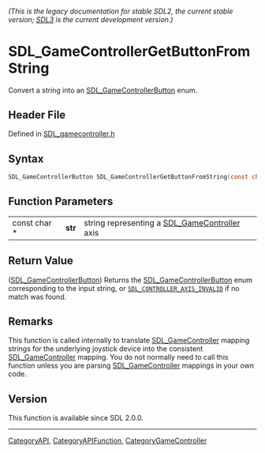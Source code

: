 ###### (This is the legacy documentation for stable SDL2, the current stable version; [SDL3](https://wiki.libsdl.org/SDL3/) is the current development version.)
# SDL_GameControllerGetButtonFromString

Convert a string into an [SDL_GameControllerButton](SDL_GameControllerButton) enum.

## Header File

Defined in [SDL_gamecontroller.h](https://github.com/libsdl-org/SDL/blob/SDL2/include/SDL_gamecontroller.h)

## Syntax

```c
SDL_GameControllerButton SDL_GameControllerGetButtonFromString(const char *str);
```

## Function Parameters

|              |         |                                                                     |
| ------------ | ------- | ------------------------------------------------------------------- |
| const char * | **str** | string representing a [SDL_GameController](SDL_GameController) axis |

## Return Value

([SDL_GameControllerButton](SDL_GameControllerButton)) Returns the
[SDL_GameControllerButton](SDL_GameControllerButton) enum corresponding to
the input string, or
[`SDL_CONTROLLER_AXIS_INVALID`](SDL_CONTROLLER_AXIS_INVALID) if no match
was found.

## Remarks

This function is called internally to translate
[SDL_GameController](SDL_GameController) mapping strings for the underlying
joystick device into the consistent
[SDL_GameController](SDL_GameController) mapping. You do not normally need
to call this function unless you are parsing
[SDL_GameController](SDL_GameController) mappings in your own code.

## Version

This function is available since SDL 2.0.0.

----
[CategoryAPI](CategoryAPI), [CategoryAPIFunction](CategoryAPIFunction), [CategoryGameController](CategoryGameController)

